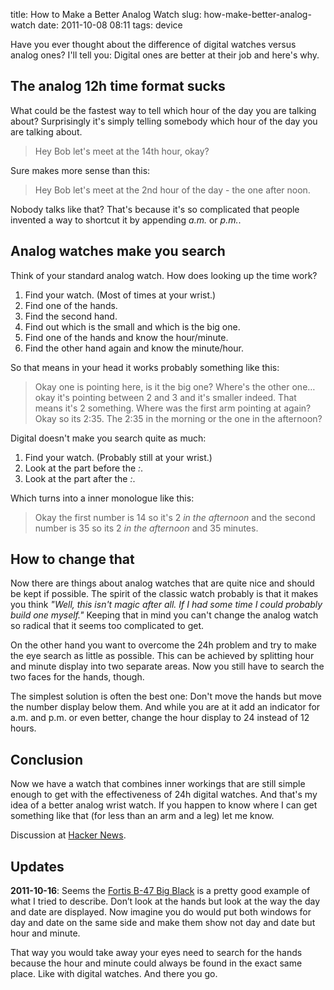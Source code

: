 title: How to Make a Better Analog Watch
slug: how-make-better-analog-watch
date: 2011-10-08 08:11
tags: device


Have you ever thought about the difference of digital watches versus analog ones? I'll tell you: Digital ones are better at their job and here's why.


## The analog 12h time format sucks

What could be the fastest way to tell which hour of the day you are talking about? Surprisingly it's simply telling somebody which hour of the day you are talking about.

> Hey Bob let's meet at the 14th hour, okay?

Sure makes more sense than this:

> Hey Bob let's meet at the 2nd hour of the day - the one  after noon.

Nobody talks like that? That's because it's so complicated that people invented a way to shortcut it by appending *a.m.* or *p.m.*.


## Analog watches make you search

Think of your standard analog watch. How does looking up the time work?

1. Find your watch. (Most of times at your wrist.)
2. Find one of the hands.
3. Find the second hand.
4. Find out which is the small and which is the big one.
5. Find one of the hands and know the hour/minute.
6. Find the other hand again and know the minute/hour.

So that means in your head it works probably something like this:

> Okay one is pointing here, is it the big one? Where's the other one… okay it's pointing between 2 and 3 and it's smaller indeed. That means it's 2 something. Where was the first arm pointing at again? Okay so its 2:35. The 2:35 in the morning or the one in the afternoon?

Digital doesn't make you search quite as much:

1. Find your watch. (Probably still at your wrist.)
2. Look at the part before the *:*.
3. Look at the part after the *:*.

Which turns into a inner monologue like this:

> Okay the first number is 14 so it's 2 *in the afternoon* and the second number is 35 so its 2 *in the afternoon* and 35 minutes.


## How to change that

Now there are things about analog watches that are quite nice and should be kept if possible. The spirit of the classic watch probably is that it makes you think *"Well, this isn't magic after all. If I had some time I could probably build one myself."* Keeping that in mind you can't change the analog watch so radical that it seems too complicated to get.

On the other hand you want to overcome the 24h problem and try to make the eye search as little as possible. This can be achieved by splitting hour and minute display into two separate areas. Now you still have to search the two faces for the hands, though.

The simplest solution is often the best one: Don't move the hands but move the number display below them. And while you are at it add an indicator for a.m. and p.m. or even better, change the hour display to 24 instead of 12 hours.


## Conclusion

Now we have a watch that combines inner workings that are still simple enough to get with the effectiveness of 24h digital watches. And that's my idea of a better analog wrist watch. If you happen to know where I can get something like that (for less than an arm and a leg) let me know.

Discussion at [Hacker News](http://news.ycombinator.com/item?id=3108242).


## Updates

**2011-10-16**: Seems the [Fortis B-47 Big Black](http://www.zeiteisen.at/files/6abf15d02b29b0c3b8c264ba698327cd-1185.html) is a pretty good example of what I tried to describe. Don’t look at the hands but look at the way the day and date are displayed. Now imagine you do would put both windows for day and date on the same side and make them show not day and date but hour and minute.

That way you would take away your eyes need to search for the hands because the hour and minute could always be found in the exact same place. Like with digital watches. And there you go.

